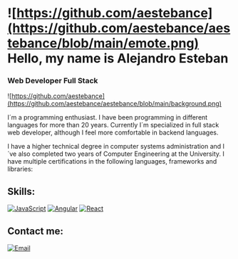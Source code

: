 # ![https://github.com/aestebance](https://github.com/aestebance/aestebance/blob/main/emote.png) Hello, my name is Alejandro Esteban
### Web Developer Full Stack
![https://github.com/aestebance](https://github.com/aestebance/aestebance/blob/main/background.png)

I´m a programming enthusiast. I have been programming in different languages for more than 20 years. Currently I´m specialized in full stack web developer, although I feel more comfortable in backend languages.

I have a higher technical degree in computer systems administration and I´ve also completed two years of Computer Engineering at the University. I have multiple certifications in the following languages, frameworks and libraries:

## Skills:

[![JavaScript](https://img.shields.io/badge/JavaScript-F7DF1E?style=for-the-badge&logo=javascript&logoColor=white&labelColor=101010)]()
[![Angular](https://img.shields.io/badge/Angular-red?style=for-the-badge&logo=Angular&logoColor=white&labelColor=101010)]()
[![React](https://img.shields.io/badge/React-blue?style=for-the-badge&logo=React&logoColor=white&labelColor=101010)]()

## Contact me:
[![Email](https://img.shields.io/badge/aestebance@uoc.edu-my_email-D14836?style=for-the-badge&logo=gmail&logoColor=white&labelColor=101010)](mailto:aestebance@uoc.edu)
